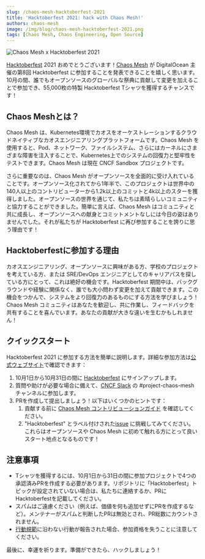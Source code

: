 ```yaml
---
slug: /chaos-mesh-hacktoberfest-2021
title: 'Hacktoberfest 2021: hack with Chaos Mesh!'
authors: chaos-mesh
image: /img/blog/chaos-mesh-hacktoberfest-2021.png
tags: [Chaos Mesh, Chaos Engineering, Open Source]
---
```


![Chaos Mesh x Hacktoberfest 2021](/img/blog/chaos-mesh-hacktoberfest-2021.png)

[Hacktoberfest](https://hacktoberfest.digitalocean.com/) 2021 おめでとうございます！[Chaos Mesh](https://github.com/chaos-mesh) が DigitalOcean 主催の第8回 Hacktoberfest に参加することを発表できることを嬉しく思います。10月の間、誰でもオープンソースのグローバルな祭典に貢献して変更を加えることで参加でき、55,000枚の特製 Hacktoberfest Tシャツを獲得するチャンスです！

<!--truncate-->

## Chaos Meshとは？

Chaos Mesh は、Kubernetes環境でカオスをオーケストレーションするクラウドネイティブなカオスエンジニアリングプラットフォームです。Chaos Mesh を使用すると、Pod、ネットワーク、ファイルシステム、さらにはカーネルにさまざまな障害を注入することで、Kubernetes上でのシステムの回復力と堅牢性をテストできます。Chaos Mesh は現在 CNCF Sandbox プロジェクトです。

さらに重要なのは、Chaos Mesh がオープンソースを全面的に受け入れていることです。オープンソース化されてから1年半で、このプロジェクトは世界中の140人以上のコントリビューターから1.2k以上のコミットと4k以上のスターを獲得しました。オープンソースの世界を通じて、私たちは素晴らしいコミュニティと協力することができました。簡単に言えば、Chaos Mesh はコミュニティと共に成長し、オープンソースへの献身とコミットメントなしには今日の姿はありませんでした。それが私たちが Hacktoberfest に再び参加することを誇りに思う理由です！

## Hacktoberfestに参加する理由

カオスエンジニアリング、オープンソースに興味がある方、学校のプロジェクトを考えている方、または SRE/DevOps エンジニアとしてのキャリアパスを探している方にとって、これは絶好の機会です。Hacktoberfest 期間中は、バックグラウンドや経験に関係なく、誰でも大小問わず変更を加えて貢献できます。この機会をつかんで、システムをより回復力のあるものにする方法を学びましょう！Chaos Mesh コミュニティはあなたを歓迎し、共に作業し、フィードバックを共有することを喜んでいます。あなたの貢献が大きな違いを生むかもしれません！

## クイックスタート

Hacktoberfest 2021 に参加する方法を簡単に説明します。詳細な参加方法は[公式ウェブサイト](https://hacktoberfest.digitalocean.com/participation)で確認できます：

1. 10月1日から10月31日の間に [Hacktoberfest](https://hacktoberfest.digitalocean.com/) にサインアップします。
2. 質問や助けが必要な場合に備えて、[CNCF Slack](https://slack.cncf.io/) の #project-chaos-mesh チャンネルに参加します。
3. PRを作成して提出しましょう！以下はいくつかのヒントです：
   1. 貢献する前に [Chaos Mesh コントリビューションガイド](https://github.com/chaos-mesh/chaos-mesh/blob/master/CONTRIBUTING.md) を確認してください。
   2. "Hacktoberfest" とラベル付けされた[issue](https://github.com/chaos-mesh/chaos-mesh/issues) に挑戦してみてください。これらはオープンソースや Chaos Mesh に初めて触れる方にとって良いスタート地点となるものです！

## 注意事項

- Tシャツを獲得するには、10月1日から31日の間に参加プロジェクトで4つの承認済みPRを作成する必要があります。リポジトリに「Hacktoberfest」トピックが設定されていない場合は、私たちに連絡するか、PRにHacktoberfestを記載してください。
- スパムはご遠慮ください（例えば、価値を何も追加せずにPRを作成するなど）。メンテナーがスパムと判断したPRは無効とされ、PR総数にカウントされません。
- [行動規範](https://github.com/chaos-mesh/chaos-mesh/blob/master/CODE_OF_CONDUCT.md)に沿わない行動が報告された場合、参加資格を失うことに注意してください。

最後に、幸運を祈ります。準備ができたら、ハックしましょう！